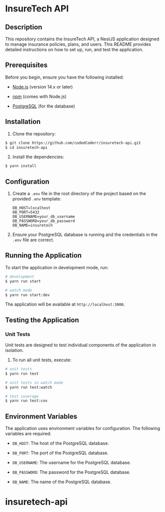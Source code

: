 # InsureTech API

## Description

This repository contains the InsureTech API, a NestJS application designed to manage insurance policies, plans, and users. This README provides detailed instructions on how to set up, run, and test the application.

## Prerequisites

Before you begin, ensure you have the following installed:

- [Node.js](https://nodejs.org/) (version 14.x or later)

- [npm](https://www.npmjs.com/) (comes with Node.js)

- [PostgreSQL](https://www.postgresql.org/) (for the database)

## Installation

1. Clone the repository:

```bash
$ git clone https://github.com/codedCoderr/insuretech-api.git
$ cd insuretech-api
```

2. Install the dependencies:

```bash
$ yarn install
```

## Configuration

1. Create a `.env` file in the root directory of the project based on the provided `.env` template:

   ```plaintext
   DB_HOST=localhost
   DB_PORT=5432
   DB_USERNAME=your_db_username
   DB_PASSWORD=your_db_password
   DB_NAME=insuretech
   ```

2. Ensure your PostgreSQL database is running and the credentials in the `.env` file are correct.

## Running the Application

To start the application in development mode, run:

```bash
# development
$ yarn run start

# watch mode
$ yarn run start:dev

```

The application will be available at `http://localhost:3000`.

## Testing the Application

### Unit Tests

Unit tests are designed to test individual components of the application in isolation.

1. To run all unit tests, execute:

```bash
# unit tests
$ yarn run test

# unit tests in watch mode
$ yarn run test:watch

# test coverage
$ yarn run test:cov
```

## Environment Variables

The application uses environment variables for configuration. The following variables are required:

- `DB_HOST`: The host of the PostgreSQL database.

- `DB_PORT`: The port of the PostgreSQL database.

- `DB_USERNAME`: The username for the PostgreSQL database.

- `DB_PASSWORD`: The password for the PostgreSQL database.

- `DB_NAME`: The name of the PostgreSQL database.

# insuretech-api
